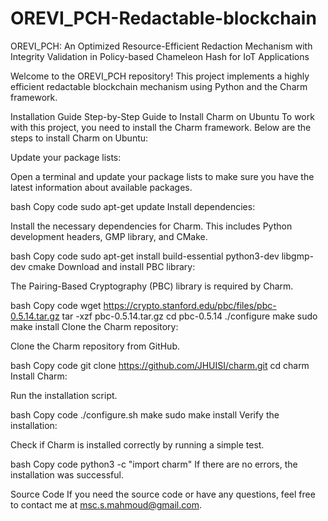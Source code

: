 # OREVI_PCH-Redactable-blockchain
OREVI_PCH: An Optimized Resource-Efficient Redaction Mechanism with Integrity Validation in Policy-based Chameleon Hash for IoT Applications


Welcome to the OREVI_PCH repository! This project implements a highly efficient redactable blockchain mechanism using Python and the Charm framework.

Installation Guide
Step-by-Step Guide to Install Charm on Ubuntu
To work with this project, you need to install the Charm framework. Below are the steps to install Charm on Ubuntu:

Update your package lists:

Open a terminal and update your package lists to make sure you have the latest information about available packages.

bash
Copy code
sudo apt-get update
Install dependencies:

Install the necessary dependencies for Charm. This includes Python development headers, GMP library, and CMake.

bash
Copy code
sudo apt-get install build-essential python3-dev libgmp-dev cmake
Download and install PBC library:

The Pairing-Based Cryptography (PBC) library is required by Charm.

bash
Copy code
wget https://crypto.stanford.edu/pbc/files/pbc-0.5.14.tar.gz
tar -xzf pbc-0.5.14.tar.gz
cd pbc-0.5.14
./configure
make
sudo make install
Clone the Charm repository:

Clone the Charm repository from GitHub.

bash
Copy code
git clone https://github.com/JHUISI/charm.git
cd charm
Install Charm:

Run the installation script.

bash
Copy code
./configure.sh
make
sudo make install
Verify the installation:

Check if Charm is installed correctly by running a simple test.

bash
Copy code
python3 -c "import charm"
If there are no errors, the installation was successful.

Source Code
If you need the source code or have any questions, feel free to contact me at msc.s.mahmoud@gmail.com.
